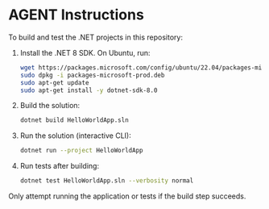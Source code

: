 # AGENT Instructions

To build and test the .NET projects in this repository:
1. Install the .NET 8 SDK. On Ubuntu, run:
   ```bash
   wget https://packages.microsoft.com/config/ubuntu/22.04/packages-microsoft-prod.deb -O packages-microsoft-prod.deb
   sudo dpkg -i packages-microsoft-prod.deb
   sudo apt-get update
   sudo apt-get install -y dotnet-sdk-8.0
   ```
2. Build the solution:
   ```bash
   dotnet build HelloWorldApp.sln
   ```
3. Run the solution (interactive CLI):
   ```bash
   dotnet run --project HelloWorldApp
   ```
4. Run tests after building:
   ```bash
   dotnet test HelloWorldApp.sln --verbosity normal
   ```
Only attempt running the application or tests if the build step succeeds.
